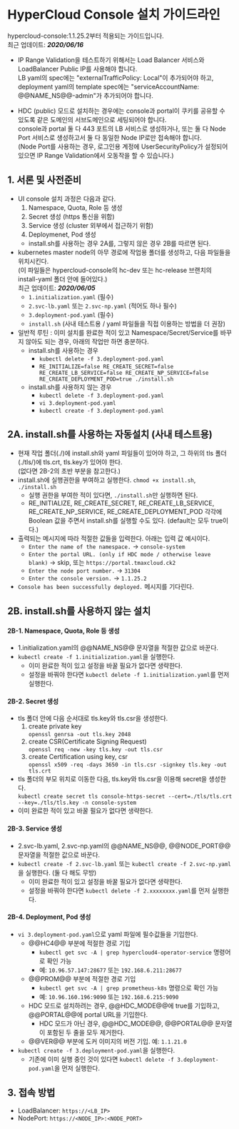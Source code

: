 # HyperCloud Console 설치 가이드라인
hypercloud-console:1.1.25.2부터 적용되는 가이드입니다.<br>
최근 업데이트: ***2020/06/16***

- IP Range Validation을 테스트하기 위해서는 Load Balancer 서비스와 LoadBalancer Public IP를 사용해야 합니다.<br>
LB yaml의 spec에는 "externalTrafficPolicy: Local"이 추가되어야 하고,<br>
deployment yaml의 template spec에는 "serviceAccountName: @@NAME_NS@@-admin"가 추가되어야 합니다.

- HDC (public) 모드로 설치하는 경우에는 console과 portal이 쿠키를 공유할 수 있도록 같은 도메인의 서브도메인으로 세팅되어야 합니다.<br>
console과 portal 둘 다 443 포트의 LB 서비스로 생성하거나, 또는 둘 다 Node Port 서비스로 생성하고서 둘 다 동일한 Node IP로만 접속해야 합니다.<br>
(Node Port를 사용하는 경우, 로그인용 계정에 UserSecurityPolicy가 설정되어 있으면 IP Range Validation에서 오동작을 할 수 있습니다.)

## 1. 서론 및 사전준비
- UI console 설치 과정은 다음과 같다.
  1. Namespace, Quota, Role 등 생성
  2. Secret 생성 (https 통신을 위함)
  3. Service 생성 (cluster 외부에서 접근하기 위함)
  4. Deploymenet, Pod 생성
  - install.sh를 사용하는 경우 2A를, 그렇지 않은 경우 2B를 따르면 된다.
- kubernetes master node의 아무 경로에 작업용 폴더를 생성하고, 다음 파일들을 위치시킨다.<br>
  (이 파일들은 hypercloud-console의 hc-dev 또는 hc-release 브랜치의 install-yaml 폴더 안에 들어있다.)<br>
  최근 업데이트: ***2020/06/05***
  - `1.initialization.yaml` (필수)
  - `2.svc-lb.yaml` 또는 `2.svc-np.yaml` (적어도 하나 필수)
  - `3.deployment-pod.yaml` (필수)
  - `install.sh` (사내 테스트용 / yaml 파일들을 직접 이용하는 방법을 더 권장)
- 일반적 루틴 : 이미 설치를 완료한 적이 있고 Namespace/Secret/Service를 바꾸지 않아도 되는 경우, 아래의 작업만 하면 충분하다.
  - install.sh를 사용하는 경우
      - `kubectl delete -f 3.deployment-pod.yaml`
      - `RE_INITIALIZE=false RE_CREATE_SECRET=false RE_CREATE_LB_SERVICE=false RE_CREATE_NP_SERVICE=false RE_CREATE_DEPLOYMENT_POD=true ./install.sh`
  - install.sh를 사용하지 않는 경우
      - `kubectl delete -f 3.deployment-pod.yaml`
      - `vi 3.deployment-pod.yaml`
      - `kubectl create -f 3.deployment-pod.yaml`


## 2A. install.sh를 사용하는 자동설치 (사내 테스트용)
- 현재 작업 폴더(./)에 install.sh와 yaml 파일들이 있어야 하고, 그 하위의 tls 폴더(./tls/)에 tls.crt, tls.key가 있어야 한다.<br>
(없다면 2B-2의 초반 부분을 참고한다.)
- install.sh에 실행권한을 부여하고 실행한다. `chmod +x install.sh`, `./install.sh`
  - 실행 권한을 부여한 적이 있다면, `./install.sh`만 실행하면 된다.
  - RE_INITIALIZE, RE_CREATE_SECRET, RE_CREATE_LB_SERVICE, RE_CREATE_NP_SERVICE, RE_CREATE_DEPLOYMENT_POD 각각에 Boolean 값을 주면서 install.sh를 실행할 수도 있다. (default는 모두 true이다.)
- 출력되는 메시지에 따라 적절한 값들을 입력한다. 아래는 입력 값 예시이다.
  - `Enter the name of the namespace.` -> `console-system`
  - `Enter the portal URL. (only if HDC mode / otherwise leave blank)` -> skip, 또는 `https://portal.tmaxcloud.ck2`
  - `Enter the node port number.` -> `31304`
  - `Enter the console version.` -> `1.1.25.2`
- `Console has been successfully deployed.` 메시지를 기다린다.


## 2B. install.sh를 사용하지 않는 설치

#### 2B-1. Namespace, Quota, Role 등 생성
- 1.initialization.yaml의 @@NAME_NS@@ 문자열을 적절한 값으로 바꾼다.
- `kubectl create -f 1.initialization.yaml`을 실행한다.
  - 이미 완료한 적이 있고 설정을 바꿀 필요가 없다면 생략한다.
  - 설정을 바꿔야 한다면 `kubectl delete -f 1.initialization.yaml`를 먼저 실행한다.

#### 2B-2. Secret 생성
- tls 폴더 안에 다음 순서대로 tls.key와 tls.csr을 생성한다.
  1. create private key<br>
    `openssl genrsa -out tls.key 2048`
  2. create CSR(Certificate Signing Request)<br>
    `openssl req -new -key tls.key -out tls.csr`
  3. create Certification using key, csr<br>
    `openssl x509 -req -days 3650 -in tls.csr -signkey tls.key -out tls.crt`
- tls 폴더의 부모 위치로 이동한 다음, tls.key와 tls.csr을 이용해 secret을 생성한다.<br>
  `kubectl create secret tls console-https-secret --cert=./tls/tls.crt --key=./tls/tls.key -n console-system`
- 이미 완료한 적이 있고 바꿀 필요가 없다면 생략한다.

#### 2B-3. Service 생성
- 2.svc-lb.yaml, 2.svc-np.yaml의 @@NAME_NS@@, @@NODE_PORT@@ 문자열을 적절한 값으로 바꾼다.
- `kubectl create -f 2.svc-lb.yaml` 또는 `kubectl create -f 2.svc-np.yaml`을 실행한다. (둘 다 해도 무방)
  - 이미 완료한 적이 있고 설정을 바꿀 필요가 없다면 생략한다.
  - 설정을 바꿔야 한다면 `kubectl delete -f 2.xxxxxxxx.yaml`를 먼저 실행한다.

#### 2B-4. Deployment, Pod 생성
- `vi 3.deployment-pod.yaml`으로 yaml 파일에 필수값들을 기입한다.
  - @@HC4@@ 부분에 적절한 경로 기입 
    - `kubectl get svc -A | grep hypercloud4-operator-service` 명령어로 확인 가능
    - 예: `10.96.57.147:28677` 또는 `192.168.6.211:28677`
  - @@PROM@@ 부분에 적절한 경로 기입 
    - `kubectl get svc -A | grep prometheus-k8s` 명령으로 확인 가능
    - 예: `10.96.160.196:9090` 또는 `192.168.6.215:9090`
  - HDC 모드로 설치하려는 경우, @@HDC_MODE@@에 true를 기입하고, @@PORTAL@@에 portal URL을 기입한다.
      - HDC 모드가 아닌 경우, @@HDC_MODE@@, @@PORTAL@@ 문자열이 포함된 두 줄을 모두 제거한다.
  - @@VER@@ 부분에 도커 이미지의 버전 기입. 예: `1.1.21.0`
- `kubectl create -f 3.deployment-pod.yaml`을 실행한다.
  - 기존에 이미 실행 중인 것이 있다면 `kubectl delete -f 3.deployment-pod.yaml`을 먼저 실행한다.


## 3. 접속 방법
- LoadBalancer: `https://<LB_IP>`
- NodePort: `https://<NODE_IP>:<NODE_PORT>`
